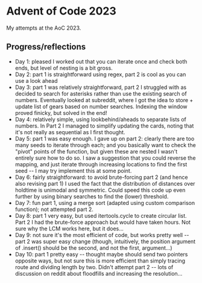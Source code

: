 # Advent of Code 2023

My attempts at the AoC 2023.

## Progress/reflections

- Day 1: pleased I worked out that you can iterate once and check both ends, but level of nesting is a bit gross.
- Day 2: part 1 is straightforward using regex, part 2 is cool as you can use a look ahead
- Day 3: part 1 was relatively straightforward, part 2 I struggled with as decided to search for asterisks rather than use the existing search of numbers. Eventually looked at subreddit, where I got the idea to store + update list of gears based on number searches. Indexing the window proved finicky, but solved in the end!
- Day 4: relatively simple, using lookbehind/aheads to separate lists of numbers. In Part 2 I managed to simplify updating the cards, noting that it's not really as sequential as I first thought.
- Day 5: part 1 was easy enough. I gave up on part 2: clearly there are too many seeds to iterate through each; and you basically want to check the "pivot" points of the function, but given these are nested I wasn't entirely sure how to do so. I saw a suggestion that you could reverse the mapping, and just iterate through increasing locations to find the first seed -- I may try implement this at some point.
- Day 6: fairly straightforward: to avoid brute-forcing part 2 (and hence also revising part 1) I used the fact that the distribution of distances over holdtime is unimodal and symmetric. Could speed this code up even further by using binary searches to find the (lower) threshold.
- Day 7: fun part 1, using a merge sort (adapted using custom comparison function); not attempted part 2.
- Day 8: part 1 very easy, but used itertools.cycle to create circular list. Part 2 I had the brute-force approach but would have taken hours. Not sure why the LCM works here, but it does...
- Day 9: not sure it's the most efficient of code, but works pretty well -- part 2 was super easy change (though, intuitively, the position argument of .insert() should be the second, and not the first, argument...)
- Day 10: part 1 pretty easy -- thought maybe should send two pointers opposite ways, but not sure this is more efficient than simply tracing route and dividing length by two. Didn't attempt part 2 -- lots of discussion on reddit about floodfills and increasing the resolution...